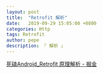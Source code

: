 ```yaml
---
layout: post
title:  "Retrofit 解析"
date:   2019-09-29 15:05:00 +0800
categories: Http
tags: Retrofit
author: pepe
description: 『 解析 』
---
```




[死磕Android_Retrofit 原理解析 - 掘金](https://juejin.im/post/5d3be67c6fb9a07ee85c71c0)






